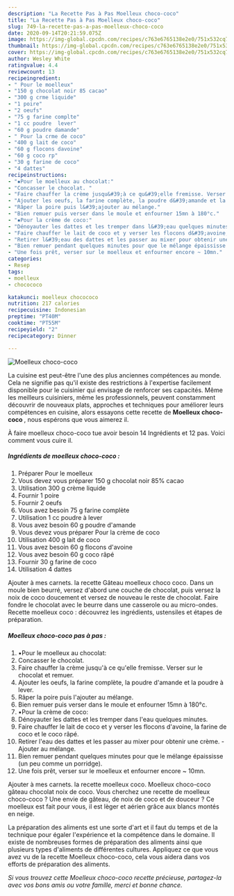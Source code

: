 ```yaml
---
description: "La Recette Pas à Pas Moelleux choco-coco"
title: "La Recette Pas à Pas Moelleux choco-coco"
slug: 749-la-recette-pas-a-pas-moelleux-choco-coco
date: 2020-09-14T20:21:59.075Z
image: https://img-global.cpcdn.com/recipes/c763e6765138e2e0/751x532cq70/moelleux-choco-coco-photo-principale-de-la-recette.jpg
thumbnail: https://img-global.cpcdn.com/recipes/c763e6765138e2e0/751x532cq70/moelleux-choco-coco-photo-principale-de-la-recette.jpg
cover: https://img-global.cpcdn.com/recipes/c763e6765138e2e0/751x532cq70/moelleux-choco-coco-photo-principale-de-la-recette.jpg
author: Wesley White
ratingvalue: 4.4
reviewcount: 13
recipeingredient:
- " Pour le moelleux"
- "150 g chocolat noir 85 cacao"
- "300 g crme liquide"
- "1 poire"
- "2 oeufs"
- "75 g farine complte"
- "1 cc poudre  lever"
- "60 g poudre damande"
- " Pour la crme de coco"
- "400 g lait de coco"
- "60 g flocons davoine"
- "60 g coco rp"
- "30 g farine de coco"
- "4 dattes"
recipeinstructions:
- "▪︎Pour le moelleux au chocolat:"
- "Concasser le chocolat. ⁣"
- "Faire chauffer la crème jusqu&#39;à ce qu&#39;elle fremisse. Verser sur le chocolat et remuer.⁣"
- "Ajouter les oeufs, la farine complète, la poudre d&#39;amande et la poudre à lever.⁣"
- "Râper la poire puis l&#39;ajouter au mélange.⁣"
- "Bien remuer puis verser dans le moule et enfourner 15mn à 180°c.⁣"
- "▪️Pour la crème de coco:"
- "Dénoyauter les dattes et les tremper dans l&#39;eau quelques minutes.⁣"
- "Faire chauffer le lait de coco et y verser les flocons d&#39;avoine, la farine de coco et le coco râpé.⁣"
- "Retirer l&#39;eau des dattes et les passer au mixer pour obtenir une crème.⁣ Ajouter au mélange.⁣"
- "Bien remuer pendant quelques minutes pour que le mélange épaississe (un peu comme un porridge).⁣"
- "Une fois prêt, verser sur le moelleux et enfourner encore ~ 10mn.⁣"
categories:
- Resep
tags:
- moelleux
- chocococo

katakunci: moelleux chocococo 
nutrition: 217 calories
recipecuisine: Indonesian
preptime: "PT40M"
cooktime: "PT55M"
recipeyield: "2"
recipecategory: Dinner

---
```



![Moelleux choco-coco](https://img-global.cpcdn.com/recipes/c763e6765138e2e0/751x532cq70/moelleux-choco-coco-photo-principale-de-la-recette.jpg)

La cuisine est peut-être l'une des plus anciennes compétences au monde. Cela ne signifie pas qu'il existe des restrictions à l'expertise facilement disponible pour le cuisinier qui envisage de renforcer ses capacités. Même les meilleurs cuisiniers, même les professionnels, peuvent constamment découvrir de nouveaux plats, approches et techniques pour améliorer leurs compétences en cuisine, alors essayons cette recette de <strong> Moelleux choco-coco </strong>, nous espérons que vous aimerez il.

<!--inarticleads1-->

À faire moelleux choco-coco tue avoir besoin 14 Ingrédients et 12 pas. Voici comment vous cuire il.

##### Ingrédients de moelleux choco-coco :

1. Préparer  Pour le moelleux
1. Vous devez vous préparer 150 g chocolat noir 85% cacao
1. Utilisation 300 g crème liquide
1. Fournir 1 poire
1. Fournir 2 oeufs
1. Vous avez besoin 75 g farine complète
1. Utilisation 1 cc poudre à lever
1. Vous avez besoin 60 g poudre d&#39;amande
1. Vous devez vous préparer  Pour la crème de coco
1. Utilisation 400 g lait de coco
1. Vous avez besoin 60 g flocons d&#39;avoine
1. Vous avez besoin 60 g coco râpé
1. Fournir 30 g farine de coco
1. Utilisation 4 dattes


Ajouter à mes carnets. la recette Gâteau moelleux choco coco. Dans un moule bien beurré, versez d&#39;abord une couche de chocolat, puis versez la noix de coco doucement et versez de nouveau le reste de chocolat. Faire fondre le chocolat avec le beurre dans une casserole ou au micro-ondes. Recette moelleux coco : découvrez les ingrédients, ustensiles et étapes de préparation. 

<!--inarticleads2-->

##### Moelleux choco-coco pas à pas :

1. ▪︎Pour le moelleux au chocolat:
1. Concasser le chocolat. ⁣
1. Faire chauffer la crème jusqu&#39;à ce qu&#39;elle fremisse. Verser sur le chocolat et remuer.⁣
1. Ajouter les oeufs, la farine complète, la poudre d&#39;amande et la poudre à lever.⁣
1. Râper la poire puis l&#39;ajouter au mélange.⁣
1. Bien remuer puis verser dans le moule et enfourner 15mn à 180°c.⁣
1. ▪️Pour la crème de coco:
1. Dénoyauter les dattes et les tremper dans l&#39;eau quelques minutes.⁣
1. Faire chauffer le lait de coco et y verser les flocons d&#39;avoine, la farine de coco et le coco râpé.⁣
1. Retirer l&#39;eau des dattes et les passer au mixer pour obtenir une crème.⁣ - Ajouter au mélange.⁣
1. Bien remuer pendant quelques minutes pour que le mélange épaississe (un peu comme un porridge).⁣
1. Une fois prêt, verser sur le moelleux et enfourner encore ~ 10mn.⁣


Ajouter à mes carnets. la recette moelleux coco. Moelleux choco-coco gâteau chocolat noix de coco. Vous cherchez une recette de moelleux choco-coco ? Une envie de gâteau, de noix de coco et de douceur ? Ce moelleux est fait pour vous, il est lèger et aérien grâce aux blancs montés en neige. 

<!--inarticleads1-->

<p>
La préparation des aliments est une sorte d'art et il faut du temps et de la technique pour égaler l'expérience et la compétence dans le domaine. Il existe de nombreuses formes de préparation des aliments ainsi que plusieurs types d'aliments de différentes cultures. Appliquez ce que vous avez vu de la recette Moelleux choco-coco, cela vous aidera dans vos efforts de préparation des aliments.
</p>

<p>
<i>Si vous trouvez cette Moelleux choco-coco recette précieuse, partagez-la avec vos bons amis ou votre famille, merci et bonne chance.</i>
</p>
